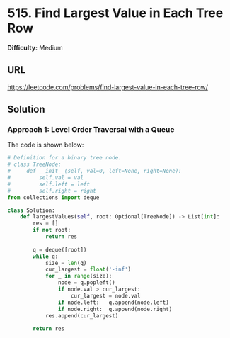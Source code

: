 # 515. Find Largest Value in Each Tree Row

**Difficulty:** Medium

## URL

https://leetcode.com/problems/find-largest-value-in-each-tree-row/

## Solution

### Approach 1: Level Order Traversal with a Queue

The code is shown below:

```python
# Definition for a binary tree node.
# class TreeNode:
#     def __init__(self, val=0, left=None, right=None):
#         self.val = val
#         self.left = left
#         self.right = right
from collections import deque

class Solution:
    def largestValues(self, root: Optional[TreeNode]) -> List[int]:
        res = []
        if not root:
            return res
        
        q = deque([root])
        while q:
            size = len(q)
            cur_largest = float('-inf')
            for _ in range(size):
                node = q.popleft()
                if node.val > cur_largest:
                    cur_largest = node.val
                if node.left:   q.append(node.left)
                if node.right:  q.append(node.right)
            res.append(cur_largest)
        
        return res
```
